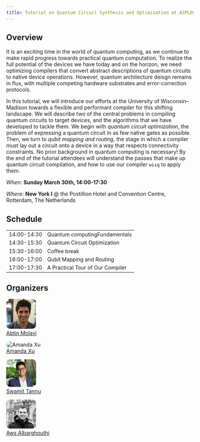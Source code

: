 ```yaml
---
title: Tutorial on Quantum Circuit Synthesis and Optimization at ASPLOS '25 
---
```


## Overview
It is an exciting time in the world of quantum computing, as we continue to make rapid progress towards practical quantum computation. To realize the full potential of the devices we have today and on the horizon, we need optimizing compilers that convert abstract descriptions of quantum circuits to native device operations. 
However, quantum architecture deisgn remains in flux, with multiple competing hardware substrates and error-correction protocols. 

In this tutorial, we will introduce our efforts at the University of Wisconsin–Madison towards a flexible 
and performant compiler for this shifting landscape. We will describe two of the central problems in
compiling quantum circuits to target devices, and the algorithms that we have developed to tackle them. 
We begin with *quantum circuit optimization*, the problem of expressing a quantum circuit in as few native gates as possible.
Then, we turn to *qubit mapping and routing*, the stage in which a compiler must lay out a circuit onto a device in a way that respects connectivity constraints. No prior background in quantum computing is necessary! By the end of the tutorial attendees will understand the passes that make up quantum circuit compilation, and how to use our compiler `wisq` to apply them.

*When*: **Sunday March 30th, 14:00-17:30**

*Where*: **New York I** @ the Postillion Hotel and Convention Centre, Rotterdam, The Netherlands

## Schedule 

|             |                                  |
| ----------- | -------------------------------- |
| 14:00-14:30 | Quantum computingFundamentals   |
| 14:30-15:30 | Quantum Circuit Optimization     |
| 15:30-16:00 | Coffee break                     |
| 16:00-17:00 | Qubit Mapping and Routing        |
| 17:00-17:30 | A Practical Tour of Our Compiler |


## Organizers

<img class='thumbnail' src="files/abtin_photo.png" alt="Abtin Molavi" width="80"  style="border-radius: 10px;"/>\
[Abtin Molavi](https://pages.cs.wisc.edu/~amolavi/)


<img class='thumbnail' src="files/amanda.png" alt="Amanda Xu" width="80"  style="border-radius: 10px;"/>\
[Amanda Xu](https://amandashoe.github.io/)


<img class='thumbnail' src="files/Swamit_Tannu-e1703120794858-300x275.jpg" alt="Swamit Tannu" width="80"  style="border-radius: 10px;"/>\
[Swamit Tannu](https://swamittannu.com/)


<img class='thumbnail' src="files/aws.jpg" alt="Aws Albarghouthi" width="80"  style="border-radius: 10px;"/>\
[Aws Albarghouthi](https://pages.cs.wisc.edu/~aws/)
